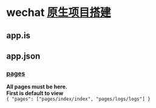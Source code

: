 # wechat [原生项目搭建](https://github.com/zce/weapp-boilerplate)
## app.is
## app.json
### [pages](https://developers.weixin.qq.com/miniprogram/dev/framework/config.html#pages)  
  **All pages must be here.**  
  **First is default to view**  
  `{
  "pages": ["pages/index/index", "pages/logs/logs"]
}`
